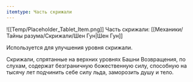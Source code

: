 ```yaml
---
itemtype: Часть скрижали
---
```

![[Temp/Placeholder_Tablet_Item.png]]
Часть скрижали: [[Механики/Тайны разума/Скрижали/Шен Гун|Шен Гун]]

Используется для улучшения уровня скрижали.

Скрижали, спрятанные на верхних уровнях Башни Возвращения, по слухам, содержат безграничную божественную силу, способную на тысячу лет подчинить себе силу льда, заморозить душу и тело.
